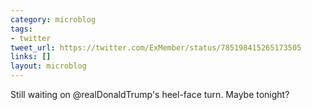 ```yaml
---
category: microblog
tags:
- twitter
tweet_url: https://twitter.com/ExMember/status/785198415265173505
links: []
layout: microblog
---
```

Still waiting on @realDonaldTrump's heel-face turn. Maybe tonight?
